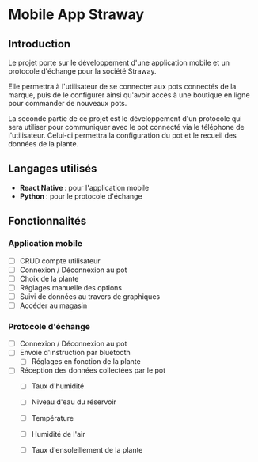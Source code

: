 # Mobile App Straway

## Introduction
Le projet porte sur le développement d'une application mobile et un protocole d'échange pour la société Straway.

 Elle permettra à l'utilisateur de se connecter aux pots connectés de la marque, puis de le configurer ainsi qu'avoir accès à une boutique en ligne pour commander de nouveaux pots.
 
La seconde partie de ce projet est le développement d'un protocole qui sera utiliser pour communiquer avec le pot connecté via le téléphone de l'utilisateur. Celui-ci permettra la configuration du pot et le recueil des données de la plante. 
## Langages utilisés

 - <b>React Native </b> : pour l'application mobile
 - <b>Python </b> : pour le protocole d'échange
## Fonctionnalités 
### Application mobile
 - [ ] CRUD compte utilisateur
 - [ ] Connexion / Déconnexion au pot
 - [ ] Choix de la plante
 - [ ] Réglages manuelle des options
 - [ ] Suivi de données au travers de graphiques
 - [ ] Accéder au magasin

### Protocole d'échange
- [ ] Connexion / Déconnexion au pot 
 - [ ] Envoie d'instruction par bluetooth
	 - [ ] Réglages en fonction de la plante
 - [ ] Réception des données collectées par le pot
	 - [ ] Taux d'humidité
	 - [ ] Niveau d'eau du réservoir
	 - [ ] Température 
	 - [ ] Humidité de l'air
	 - [ ] Taux d'ensoleillement de la plante

